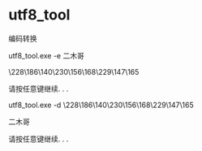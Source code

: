 # utf8_tool

编码转换

utf8_tool.exe -e 二木哥

\228\186\140\230\156\168\229\147\165

请按任意键继续. . .

utf8_tool.exe -d \228\186\140\230\156\168\229\147\165

二木哥

请按任意键继续. . .
